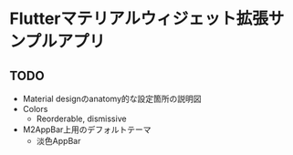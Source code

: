 
# Flutterマテリアルウィジェット拡張サンプルアプリ

## TODO
* Material designのanatomy的な設定箇所の説明図
* Colors
  * Reorderable, dismissive
* M2AppBar上用のデフォルトテーマ
  * 淡色AppBar
